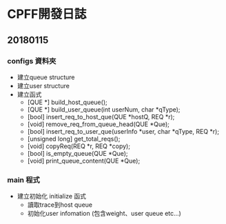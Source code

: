 # CPFF開發日誌


## 20180115
### configs 資料夾
* 建立queue structure
* 建立user structure
* 建立函式
  * [QUE *] build_host_queue();
  * [QUE *] build_user_queue(int userNum, char *qType);
  * [bool] insert_req_to_host_que(QUE *hostQ, REQ *r);
  * [void] remove_req_from_queue_head(QUE *Que);
  * [bool] insert_req_to_user_que(userInfo *user, char *qType, REQ *r);
  * [unsigned long] get_total_reqs();
  * [void] copyReq(REQ *r, REQ *copy);
  * [bool] is_empty_queue(QUE *Que);
  * [void] print_queue_content(QUE *Que);

### main 程式
* 建立初始化 initialize 函式
  * 讀取trace到host queue
  * 初始化user infomation (包含weight、user queue etc...)
